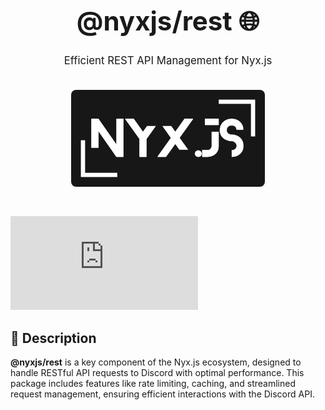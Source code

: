 <div align="center" style="padding: 30px;">
  <h1 style="font-size: 3em; font-weight: bold;">@nyxjs/rest 🌐</h1>
  <p style="font-size: 1.2em; margin-top: 10px;">Efficient REST API Management for Nyx.js</p>
  <img src="../../assets/nyxjs_banner.png" alt="Nyx.js Banner" width="70%" style="margin-top: 20px; border-radius: 8px;">
</div>

[![License](https://img.shields.io/github/license/3tatsu/nyx.js?style=flat-square)](LICENSE)

## 🌟 Description

**@nyxjs/rest** is a key component of the Nyx.js ecosystem, designed to handle RESTful API requests to Discord with
optimal performance. This package includes features like rate limiting, caching, and streamlined request management,
ensuring efficient interactions with the Discord API.
